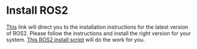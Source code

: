 # Install ROS2

[This](https://index.ros.org/doc/ros2/Installation/) link will direct you to the installation instructions for the latest version of ROS2. Please follow the instructions and install the right version for your system.
[This ROS2 install script](https://github.com/Tiryoh/ros2_setup_scripts_ubuntu) will do the work for you.

